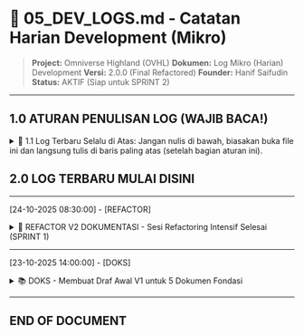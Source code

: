 # 📓 05_DEV_LOGS.md - Catatan Harian Development (Mikro)

> **Project:** Omniverse Highland (OVHL)
> **Dokumen:** Log Mikro (Harian) Development
> **Versi:** 2.0.0 (Final Refactored)
> **Founder:** Hanif Saifudin
> **Status:** AKTIF (Siap untuk SPRINT 2)

---

## 1.0 ATURAN PENULISAN LOG (WAJIB BACA!)

<details>
<summary>
🥇 1.1 Log Terbaru Selalu di Atas: Jangan nulis di bawah, biasakan buka file ini dan langsung tulis di baris paling atas (setelah bagian aturan ini).
</summary>

🏷️ **1.2 Format Header Ketat:** Selalu gunakan format ini agar gampang di-scan:
`[DD-MM-YYYY HH:MM:SS] - [KONTEKS]`

🔍 **1.3 Konteks Harus Jelas:** Gunakan tag konteks yang konsisten. Ini contohnya:

- `[BUG]` 🐞 - Ada masalah atau error.
- `[FIXED]` ✅ - Bug yang sudah diselesaikan.
- `[FITUR]` 🚀 - Nambahin fungsionalitas baru.
- `[REFACTOR]` 🧹 - Merapikan kode tanpa mengubah fungsionalitas.
- `[KEPUTUSAN]` ⚖️ - Keputusan arsitektur (Salin ke `04_PROGRESS_LOG.md` jika besar).
- `[TES]` 🧪 - Proses testing atau hasil testing.
- `[DOKS]` 📚 - Update dokumentasi (Ref: `00-05`).
- `[WIP]` 🚧 - (Work in Progress) Lagi dikerjain tapi belum kelar.

🎁 **1.4 Selalu Pakai Spoiler:** Bungkus _selalu_ log detailmu pakai tag `<details>` biar rapi dan gampang di-scroll di GitHub.

```html
<details>
  <summary>Judul Log yang Jelas (kasih emoji!)</summary>

  (Isi detailnya di sini...)
</details>
```

⚡ **1.5 Fleksibel & KreatIF!** Aturan di atas itu panduan, jangan kaku. Kalo nemu konteks baru (misal: `[IDE] 💡`, `[HOTFIX] 🩹`, `[PERFORMANCE] ⚡`), bebas tambahin! Kasih emoji baru yang relevan juga biar gampang di-scan dan seru dibaca.

📌 **1.6 Struktur Internal:** Di dalam `<details>`, gunakan format yang jelas. Nggak harus kaku, tapi usahakan ada poin-poin ini:

- `**CASE:**` (Masalahnya apa?)
- `**SOLVED:**` (Solusinya gimana?)
- `**NOTES/TIPS:**` (Catatan atau pelajaran penting.)

_Atau bisa juga:_

- `**PROGRESS:**` (Apa yang udah dikerjain?)
- `**NEXT_STEP:**` (Apa langkah selanjutnya?)
- `**BLOCKER:**` (Ada hambatan apa?)
</details>

## 2.0 LOG TERBARU MULAI DISINI

---

[24-10-2025 08:30:00] - [REFACTOR]

<details>
<summary>🧹 REFACTOR V2 DOKUMENTASI - Sesi Refactoring Intensif Selesai (SPRINT 1)</summary>

**PROGRESS:**

- Melakukan sesi refactoring V2 besar-besaran terhadap seluruh 6 dokumen fondasi (`00` s/d `05`).
- **Diskusi Kunci & Hasil Final:**
  - Perombakan struktur file (`02` -> `00`, geser nomor).
  - Implementasi penomoran hirarkis di semua dokumen.
  - Penguatan `00_AI_CONSTITUTION.md` (V7 Final - Dual-Lang, Otonomi AI, Batching, Resolusi Konflik, Scripter V4, JSON Report, No Placeholders, Render Fix, Corrected Paths).
  - Koreksi path di `01_OVHL_ENGINE_SPEC.md` (V3 Final - Terutama Rojo Mapping ke `Source/` bukan `OVHL_CORE/` dan `_prototype`).
  - Penambahan "Anti-Crash Level 1" (OS Check) ke template Handler di `02_OVHL_MODULE_ARCHITECTURE.md` (V2.1 Final).
  - Penambahan "Nota Dinamis" ke `03_OVHL_BUILDER_GUIDE.md` (V2.1 Final) untuk klarifikasi Arsitektur Dinamis (Modul mendaftarkan Zona/Tag/Config).
  - Pembaruan `04_PROGRESS_LOG.md` (V2.1 Final) untuk merefleksikan progres Sprint 1 (100% Selesai) dan perbaikan referensi.
  - Finalisasi `05_DEV_LOGS.md` (V2 Final - File ini) dengan penomoran V2 dan log ini.
  - Finalisasi `package.json` untuk Toolchain Node.js.
- **Hasil:** Menghasilkan 6 Draf Dokumen V2 FINAL + 1 `package.json` FINAL, siap untuk di-save oleh Developer.

**NEXT_STEP:**

- Developer (Hanif) menyimpan semua 7 file ini.
- Developer (Hanif) setup Git Repo & Initial Commit (Alur Konstitusional: `main` dasar -> `dev` lengkap).
- Developer (Hanif) clone ulang, checkout `dev`, `npm install`.
- Memulai SPRINT 2 (Coding `devtools.js` MVP).

**BLOCKER:**

- Tidak ada. Sprint 1 Selesai. Menunggu eksekusi Developer.

**NOTES/TIPS:**

- Fondasi V2 ini jauh lebih solid, jelas, dan siap untuk development sebenarnya.
- Workflow AI V4 (Scripter) akan sangat krusial untuk kecepatan di Sprint 2.

</details>

---

[23-10-2025 14:00:00] - [DOKS]

<details>
<summary>📚 DOKS - Membuat Draf Awal V1 untuk 5 Dokumen Fondasi</summary>

**PROGRESS:**

- Membuat draf V1 untuk `01_OVHL_ENGINE_SPEC.md`.
- Membuat draf V1 untuk `02_OVHL_DEV_PROTOCOLS.md`.
- Membuat draf V1 untuk `03_OVHL_MODULE_ARCHITECTURE.md`.
- Membuat draf V1 untuk `04_BUILDER_GUIDE.md`.
- Membuat draf V1 untuk `05_PROGRESS_LOG.md`.

**NEXT_STEP:**

- Mengidentifikasi kelemahan dalam workflow AI dan arsitektur (Ref: `04_PROGRESS_LOG.md` V1 - BLK-001).

**BLOCKER:**

- Workflow AI (manual copas) tidak efisien.
- Ambiguitas arsitektur (Statis vs Dinamis).
- Kesalahan struktur path (`OVHL_CORE/`).

</details>

---

## **END OF DOCUMENT**
